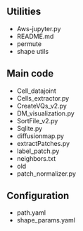 ## Utilities
* Aws-jupyter.py
* README.md
* permute
* shape utils
## Main code
* Cell_datajoint
* Cells_extractor.py
* CreateVQs_v2.py
* DM_visualization.py
* SortFile_v2.py
* Sqlite.py
* diffusionmap.py
* extractPatches.py
* label_patch.py
* neighbors.txt
* old
* patch_normalizer.py
## Configuration
* path.yaml
* shape_params.yaml
